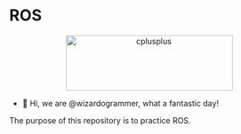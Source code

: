 # ROS


<div align="center">
  <img src="https://upload.wikimedia.org/wikipedia/commons/b/bb/Ros_logo.svg" alt="cplusplus" width="300" height="100"/>
</div>


- 👋 Hi, we are @wizardogrammer, what a fantastic day!

The purpose of this repository is to practice ROS. 
